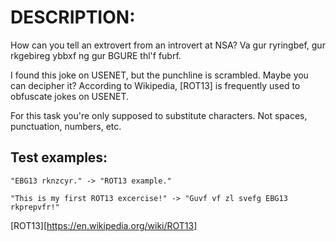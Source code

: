 # DESCRIPTION:

How can you tell an extrovert from an introvert at NSA?
Va gur ryringbef, gur rkgebireg ybbxf ng gur BGURE thl'f fubrf.

I found this joke on USENET, but the punchline is scrambled. Maybe you can decipher it?
According to Wikipedia, [ROT13] is frequently used to obfuscate jokes on USENET.

For this task you're only supposed to substitute characters. Not spaces, punctuation, numbers, etc.

## Test examples:

`"EBG13 rknzcyr." -> "ROT13 example."`

`"This is my first ROT13 excercise!" -> "Guvf vf zl svefg EBG13 rkprepvfr!"`

[ROT13][https://en.wikipedia.org/wiki/ROT13]